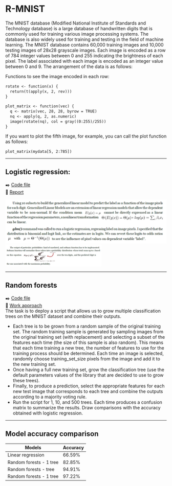 # R-MNIST
The MNIST database (Modified National Institute of Standards and Technology database) is a large database of handwritten digits that is commonly used for training various image processing systems. The database is also widely used for training and testing in the field of machine learning. The MNIST database contains 60,000 training images and 10,000 testing images of  28x28 grayscale images. Each image is encoded as a row of 784 integer values between 0 and 255 indicating the brightness of each pixel. The label associated with each image is encoded as an integer value between 0 and 9. The arrangement of the data is as follows:

Functions to see the image encoded in each row:

```
rotate <- function(x) {
  return(t(apply(x, 2, rev)))
}
```

```
plot_matrix <- function(vec) {
  q <- matrix(vec, 28, 28, byrow = TRUE)
  nq <- apply(q, 2, as.numeric)
  image(rotate(nq), col = gray((0:255)/255))
}
```

If you want to plot the fifth image, for example, you can call the plot function as follows: 

```
plot_matrix(mydata[5, 2:785])
```

-----

## Logistic regression:
:black_nib: [Code file](https://github.com/Janette-Le/R-MNIST/blob/main/Codes%20-%20Logistic%20regression.R)<br>
:page_with_curl: [Report](https://github.com/Janette-Le/R-MNIST/blob/main/Logistic%20Regression%20report.pdf)<br>

![image1](https://github.com/Janette-Le/R-MNIST/blob/main/images/linear%201.PNG)<br>
![image2](https://github.com/Janette-Le/R-MNIST/blob/main/images/linear%202.PNG)

-----

## Random forests
:black_nib: [Code file](https://github.com/Janette-Le/R-MNIST/blob/main/Codes%20-%20Random%20forest.R)<br>
:page_with_curl: [Work approach](https://github.com/Janette-Le/R-MNIST/blob/main/Random%20forests%20report.pdf)<br>
The task is to deploy a script that allows us to grow multiple classification trees on the MNIST dataset and combine their outputs. 
- Each tree is to be grown from a random sample of the original training set. The random training sample is generated by sampling images from the original training set (with replacement) and selecting a subset of the features each time (the size of this sample is also random). This means that each time training a new tree, the number of features to use for the training process should be determined. Each time an image is selected, randomly choose training_set_size pixels from the image and add it to the new training set. 
- Once having a full new training set, grow the classification tree (use the default parameters values of the library that are decided to use to grow these trees).  
- Finally, to produce a prediction, select the appropriate features for each new test image that corresponds to each tree and combine the outputs according to a majority voting rule.
- Run the script for 1, 10, and 500 trees. Each time produces a confusion matrix to summarize the results. Draw comparisons with the accuracy obtained with logistic regression.

----

## Model accuracy comparison

| Models | Accuracy |
| ------------- | ------------- |
| Linear regression  | 66.59%  |
| Random forests - 1 tree| 82.85% |
| Random forests -  tree| 94.91% |
| Random forests - 1 tree| 97.22% |
